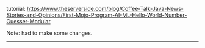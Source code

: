 tutorial:
<https://www.theserverside.com/blog/Coffee-Talk-Java-News-Stories-and-Opinions/First-Mojo-Program-AI-ML-Hello-World-Number-Guesser-Modular>

Note: had to make some changes.

---
